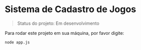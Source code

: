 <h1>Sistema de Cadastro de Jogos</h1>

> Status do projeto: Em desenvolvimento

Para rodar este projeto em sua máquina, por favor digite:

```
node app.js
```
